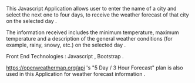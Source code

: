 This Javascript Application allows user to enter the name of a city and select the next one to four days, to receive the weather forecast of that city on the selected day .

The information received includes the minimum temperature, maximum temperature and a description of the general weather conditions (for example, rainy, snowy, etc.) on the selected day .

Front End Technologies : Javascript , Bootstrap .

https://openweathermap.org/api 's "5 Day / 3 Hour Forecast" plan is also used in this Application for weather forecast information .